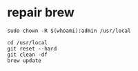 # repair brew
```
sudo chown -R $(whoami):admin /usr/local

cd /usr/local
git reset --hard
git clean -df
brew update
```
